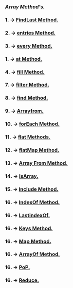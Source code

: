 ### _Array Method's._
### __1.__ -> [FindLast Method.](./array/findLast.js)
### __2.__ -> [entries Method.](./array/entries.js)<br>
### __3.__ -> [every Method.](./array/every.js)<br>
### __1.__ -> [at Method.](./array/at.js)<br>
### __4.__ -> [fill Method.](./array/fill.js)<br>
### __7.__ -> [filter Method.](./array/filter.js)<br>
### __8.__ -> [find Method.](./array/find.js)<br>
### __9.__ -> [Arrayfrom.](./array/Arrayfrom.js)<br>
### __10.__ -> [forEach Method.](./array/forEach.js)<br>
### __11.__ -> [flat Methods.](./array/flat.js)<br>
### __12.__ -> [flatMap Method.](./array/flatMap.js)<br>
### __13.__ -> [Array From Method.](./array/Arrayfrom.js)<br>
### __14.__ -> [IsArray.](./array/IsArray.js)<br>
### __15.__ -> [Include Method.](./array/Include.js)<br>
### __16.__ -> [IndexOf Method.](./array/IndexOf.js)<br>
### __16.__ -> [LastindexOf.](./array/lastIndexOf.js)<br>
### __16.__ -> [Keys Method.](./array/keys.js)<br>
### __16.__ -> [Map Method.](./array/map.js)<br>
### __16.__ -> [ArrayOf Method.](./array/ArrayOf.js)<br>
### __16.__ -> [PoP.](./array/pop.js)<br>
### __16.__ -> [Reduce.](./array/reduce.js)<br>